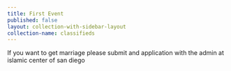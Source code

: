 ```yaml
---
title: First Event
published: false
layout: collection-with-sidebar-layout
collection-name: classifieds
---
```

If you want to get marriage please submit and application with the admin at islamic center of san diego
